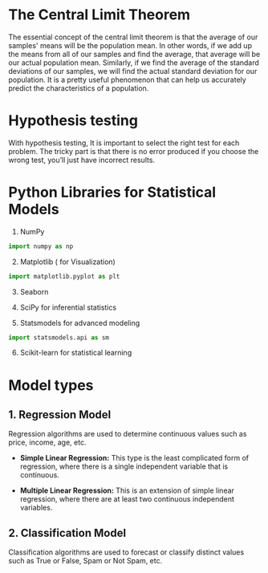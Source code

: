 # The Central Limit Theorem
The essential concept of the central limit theorem is that the average of our samples' means will be the population mean. In other words, if we add up the means from all of our samples and find the average, that average will be our actual population mean. Similarly, if we find the average of the standard deviations of our samples, we will find the actual standard deviation for our population. It is a pretty useful phenomenon that can help us accurately predict the characteristics of a population.

# Hypothesis testing
With hypothesis testing, It is important to select the right test for each problem. The tricky part is that there is no error produced if you choose the wrong test, you’ll just have incorrect results.

# Python Libraries for Statistical Models
1. NumPy
``` python
import numpy as np
```
2. Matplotlib ( for Visualization)
``` python
import matplotlib.pyplot as plt
```
3. Seaborn
4. SciPy for inferential statistics

5. Statsmodels for advanced modeling
``` python
import statsmodels.api as sm
```

6. Scikit-learn for statistical learning


# Model types
## 1.  Regression Model

Regression algorithms are used to determine continuous values such as price, income, age, etc.

- **Simple Linear Regression:** This type is the least complicated form of regression, where there is a single independent variable that is continuous.

- **Multiple Linear Regression:** This is an extension of simple linear regression, where there are at least two continuous independent variables.

## 2. Classification Model

Classification algorithms are used to forecast or classify distinct values such as True or False, Spam or Not Spam, etc.

